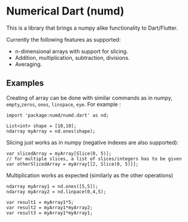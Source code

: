 # Numerical Dart (numd)

This is a library that brings a numpy alike functionality to Dart/Flutter.

Currently the following features as supported: 
* n-dimensional arrays with support for slicing.
* Addition, multiplication, subtraction, divisions.
* Averaging.

## Examples

Creating of array can be done with similar commands as in numpy, `empty`,`zeros`, `ones`, `linspace`, `eye`. For example : 
```
import 'package:numd/numd.dart' as nd;

List<int> shape = [10,10];
ndarray myArray = nd.ones(shape);
```
Slicing just works as in numpy (negative indexes are also supported):
```
var slicedArray = myArray[Slice(0, 5)];
// for multiple slices, a list of slices/integers has to be given
var otherSlicedArray = myArray[[2, Slice(0, 5)]];
```
Multiplication works as expected (similarly as the other operations)
```
ndarray myArray1 = nd.ones([5,5]);
ndarray myArray2 = nd.linpace(0,4,5);

var result1 = myArray1*5;
var result2 = myArray1*myArray2;
var result3 = myArray1*myArray1;
```